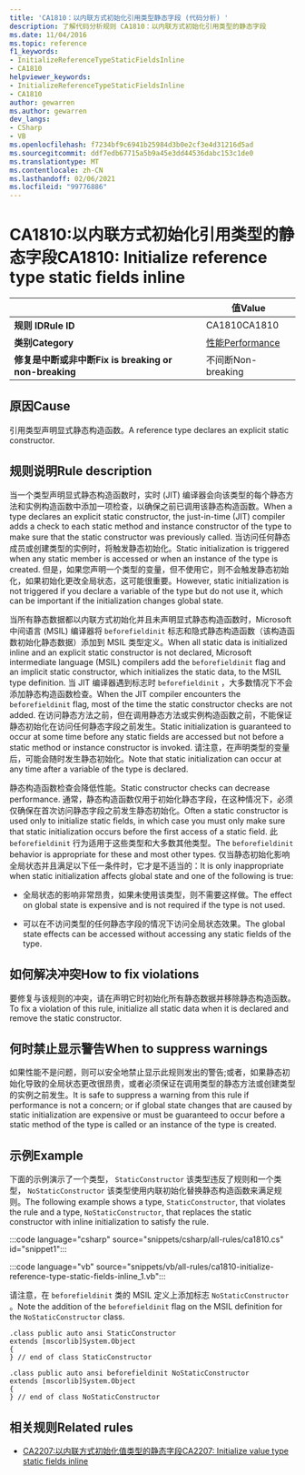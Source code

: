 ```yaml
---
title: 'CA1810：以内联方式初始化引用类型静态字段 (代码分析) '
description: 了解代码分析规则 CA1810：以内联方式初始化引用类型的静态字段
ms.date: 11/04/2016
ms.topic: reference
f1_keywords:
- InitializeReferenceTypeStaticFieldsInline
- CA1810
helpviewer_keywords:
- InitializeReferenceTypeStaticFieldsInline
- CA1810
author: gewarren
ms.author: gewarren
dev_langs:
- CSharp
- VB
ms.openlocfilehash: f7234bf9c6941b25984d3b0e2cf3e4d31216d5ad
ms.sourcegitcommit: ddf7edb67715a5b9a45e3dd44536dabc153c1de0
ms.translationtype: MT
ms.contentlocale: zh-CN
ms.lasthandoff: 02/06/2021
ms.locfileid: "99776886"
---
```

# <a name="ca1810-initialize-reference-type-static-fields-inline"></a><span data-ttu-id="862a3-103">CA1810:以内联方式初始化引用类型的静态字段</span><span class="sxs-lookup"><span data-stu-id="862a3-103">CA1810: Initialize reference type static fields inline</span></span>

| | <span data-ttu-id="862a3-104">值</span><span class="sxs-lookup"><span data-stu-id="862a3-104">Value</span></span> |
|-|-|
| <span data-ttu-id="862a3-105">**规则 ID**</span><span class="sxs-lookup"><span data-stu-id="862a3-105">**Rule ID**</span></span> |<span data-ttu-id="862a3-106">CA1810</span><span class="sxs-lookup"><span data-stu-id="862a3-106">CA1810</span></span>|
| <span data-ttu-id="862a3-107">**类别**</span><span class="sxs-lookup"><span data-stu-id="862a3-107">**Category**</span></span> |[<span data-ttu-id="862a3-108">性能</span><span class="sxs-lookup"><span data-stu-id="862a3-108">Performance</span></span>](performance-warnings.md)|
| <span data-ttu-id="862a3-109">**修复是中断或非中断**</span><span class="sxs-lookup"><span data-stu-id="862a3-109">**Fix is breaking or non-breaking**</span></span> |<span data-ttu-id="862a3-110">不间断</span><span class="sxs-lookup"><span data-stu-id="862a3-110">Non-breaking</span></span>|

## <a name="cause"></a><span data-ttu-id="862a3-111">原因</span><span class="sxs-lookup"><span data-stu-id="862a3-111">Cause</span></span>

<span data-ttu-id="862a3-112">引用类型声明显式静态构造函数。</span><span class="sxs-lookup"><span data-stu-id="862a3-112">A reference type declares an explicit static constructor.</span></span>

## <a name="rule-description"></a><span data-ttu-id="862a3-113">规则说明</span><span class="sxs-lookup"><span data-stu-id="862a3-113">Rule description</span></span>

<span data-ttu-id="862a3-114">当一个类型声明显式静态构造函数时，实时 (JIT) 编译器会向该类型的每个静态方法和实例构造函数中添加一项检查，以确保之前已调用该静态构造函数。</span><span class="sxs-lookup"><span data-stu-id="862a3-114">When a type declares an explicit static constructor, the just-in-time (JIT) compiler adds a check to each static method and instance constructor of the type to make sure that the static constructor was previously called.</span></span> <span data-ttu-id="862a3-115">当访问任何静态成员或创建类型的实例时，将触发静态初始化。</span><span class="sxs-lookup"><span data-stu-id="862a3-115">Static initialization is triggered when any static member is accessed or when an instance of the type is created.</span></span> <span data-ttu-id="862a3-116">但是，如果您声明一个类型的变量，但不使用它，则不会触发静态初始化，如果初始化更改全局状态，这可能很重要。</span><span class="sxs-lookup"><span data-stu-id="862a3-116">However, static initialization is not triggered if you declare a variable of the type but do not use it, which can be important if the initialization changes global state.</span></span>

<span data-ttu-id="862a3-117">当所有静态数据都以内联方式初始化并且未声明显式静态构造函数时，Microsoft 中间语言 (MSIL) 编译器将 `beforefieldinit` 标志和隐式静态构造函数（该构造函数初始化静态数据）添加到 MSIL 类型定义。</span><span class="sxs-lookup"><span data-stu-id="862a3-117">When all static data is initialized inline and an explicit static constructor is not declared, Microsoft intermediate language (MSIL) compilers add the `beforefieldinit` flag and an implicit static constructor, which initializes the static data, to the MSIL type definition.</span></span> <span data-ttu-id="862a3-118">当 JIT 编译器遇到标志时 `beforefieldinit` ，大多数情况下不会添加静态构造函数检查。</span><span class="sxs-lookup"><span data-stu-id="862a3-118">When the JIT compiler encounters the `beforefieldinit` flag, most of the time the static constructor checks are not added.</span></span> <span data-ttu-id="862a3-119">在访问静态方法之前，但在调用静态方法或实例构造函数之前，不能保证静态初始化在访问任何静态字段之前发生。</span><span class="sxs-lookup"><span data-stu-id="862a3-119">Static initialization is guaranteed to occur at some time before any static fields are accessed but not before a static method or instance constructor is invoked.</span></span> <span data-ttu-id="862a3-120">请注意，在声明类型的变量后，可能会随时发生静态初始化。</span><span class="sxs-lookup"><span data-stu-id="862a3-120">Note that static initialization can occur at any time after a variable of the type is declared.</span></span>

<span data-ttu-id="862a3-121">静态构造函数检查会降低性能。</span><span class="sxs-lookup"><span data-stu-id="862a3-121">Static constructor checks can decrease performance.</span></span> <span data-ttu-id="862a3-122">通常，静态构造函数仅用于初始化静态字段，在这种情况下，必须仅确保在首次访问静态字段之前发生静态初始化。</span><span class="sxs-lookup"><span data-stu-id="862a3-122">Often a static constructor is used only to initialize static fields, in which case you must only make sure that static initialization occurs before the first access of a static field.</span></span> <span data-ttu-id="862a3-123">此 `beforefieldinit` 行为适用于这些类型和大多数其他类型。</span><span class="sxs-lookup"><span data-stu-id="862a3-123">The `beforefieldinit` behavior is appropriate for these and most other types.</span></span> <span data-ttu-id="862a3-124">仅当静态初始化影响全局状态并且满足以下任一条件时，它才是不适当的：</span><span class="sxs-lookup"><span data-stu-id="862a3-124">It is only inappropriate when static initialization affects global state and one of the following is true:</span></span>

- <span data-ttu-id="862a3-125">全局状态的影响非常昂贵，如果未使用该类型，则不需要这样做。</span><span class="sxs-lookup"><span data-stu-id="862a3-125">The effect on global state is expensive and is not required if the type is not used.</span></span>

- <span data-ttu-id="862a3-126">可以在不访问类型的任何静态字段的情况下访问全局状态效果。</span><span class="sxs-lookup"><span data-stu-id="862a3-126">The global state effects can be accessed without accessing any static fields of the type.</span></span>

## <a name="how-to-fix-violations"></a><span data-ttu-id="862a3-127">如何解决冲突</span><span class="sxs-lookup"><span data-stu-id="862a3-127">How to fix violations</span></span>

<span data-ttu-id="862a3-128">要修复与该规则的冲突，请在声明它时初始化所有静态数据并移除静态构造函数。</span><span class="sxs-lookup"><span data-stu-id="862a3-128">To fix a violation of this rule, initialize all static data when it is declared and remove the static constructor.</span></span>

## <a name="when-to-suppress-warnings"></a><span data-ttu-id="862a3-129">何时禁止显示警告</span><span class="sxs-lookup"><span data-stu-id="862a3-129">When to suppress warnings</span></span>

<span data-ttu-id="862a3-130">如果性能不是问题，则可以安全地禁止显示此规则发出的警告;或者，如果静态初始化导致的全局状态更改很昂贵，或者必须保证在调用类型的静态方法或创建类型的实例之前发生。</span><span class="sxs-lookup"><span data-stu-id="862a3-130">It is safe to suppress a warning from this rule if performance is not a concern; or if global state changes that are caused by static initialization are expensive or must be guaranteed to occur before a static method of the type is called or an instance of the type is created.</span></span>

## <a name="example"></a><span data-ttu-id="862a3-131">示例</span><span class="sxs-lookup"><span data-stu-id="862a3-131">Example</span></span>

<span data-ttu-id="862a3-132">下面的示例演示了一个类型， `StaticConstructor` 该类型违反了规则和一个类型， `NoStaticConstructor` 该类型使用内联初始化替换静态构造函数来满足规则。</span><span class="sxs-lookup"><span data-stu-id="862a3-132">The following example shows a type, `StaticConstructor`, that violates the rule and a type, `NoStaticConstructor`, that replaces the static constructor with inline initialization to satisfy the rule.</span></span>

:::code language="csharp" source="snippets/csharp/all-rules/ca1810.cs" id="snippet1":::

:::code language="vb" source="snippets/vb/all-rules/ca1810-initialize-reference-type-static-fields-inline_1.vb":::

<span data-ttu-id="862a3-133">请注意，在 `beforefieldinit` 类的 MSIL 定义上添加标志 `NoStaticConstructor` 。</span><span class="sxs-lookup"><span data-stu-id="862a3-133">Note the addition of the `beforefieldinit` flag on the MSIL definition for the `NoStaticConstructor` class.</span></span>

```il
.class public auto ansi StaticConstructor
extends [mscorlib]System.Object
{
} // end of class StaticConstructor

.class public auto ansi beforefieldinit NoStaticConstructor
extends [mscorlib]System.Object
{
} // end of class NoStaticConstructor
```

## <a name="related-rules"></a><span data-ttu-id="862a3-134">相关规则</span><span class="sxs-lookup"><span data-stu-id="862a3-134">Related rules</span></span>

- [<span data-ttu-id="862a3-135">CA2207:以内联方式初始化值类型的静态字段</span><span class="sxs-lookup"><span data-stu-id="862a3-135">CA2207: Initialize value type static fields inline</span></span>](ca2207.md)
